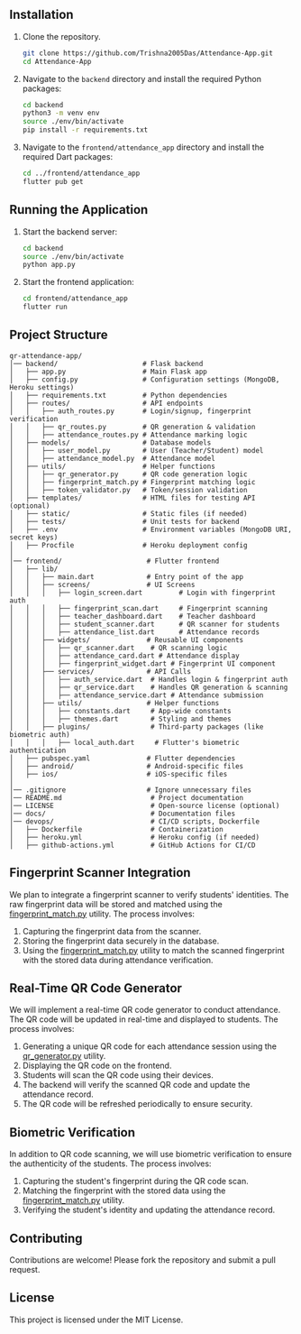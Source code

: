## Installation

1. Clone the repository.
    ```sh
    git clone https://github.com/Trishna2005Das/Attendance-App.git
    cd Attendance-App
    ```
2. Navigate to the `backend` directory and install the required Python packages:
    ```sh
    cd backend
    python3 -m venv env
    source ./env/bin/activate
    pip install -r requirements.txt
    ```
3. Navigate to the `frontend/attendance_app` directory and install the required Dart packages:
    ```sh
    cd ../frontend/attendance_app
    flutter pub get
    ```

## Running the Application

1. Start the backend server:
    ```sh
    cd backend
    source ./env/bin/activate
    python app.py
    ```
2. Start the frontend application:
    ```sh
    cd frontend/attendance_app
    flutter run
    ```

## Project Structure

```
qr-attendance-app/
│── backend/                     # Flask backend
│   ├── app.py                   # Main Flask app
│   ├── config.py                # Configuration settings (MongoDB, Heroku settings)
│   ├── requirements.txt         # Python dependencies
│   ├── routes/                  # API endpoints
│   │   ├── auth_routes.py       # Login/signup, fingerprint verification
│   │   ├── qr_routes.py         # QR generation & validation
│   │   ├── attendance_routes.py # Attendance marking logic
│   ├── models/                  # Database models
│   │   ├── user_model.py        # User (Teacher/Student) model
│   │   ├── attendance_model.py  # Attendance model
│   ├── utils/                   # Helper functions
│   │   ├── qr_generator.py      # QR code generation logic
│   │   ├── fingerprint_match.py # Fingerprint matching logic
│   │   ├── token_validator.py   # Token/session validation
│   ├── templates/               # HTML files for testing API (optional)
│   ├── static/                  # Static files (if needed)
│   ├── tests/                   # Unit tests for backend
│   ├── .env                     # Environment variables (MongoDB URI, secret keys)
│   ├── Procfile                 # Heroku deployment config
│
│── frontend/                     # Flutter frontend
│   ├── lib/
│   │   ├── main.dart             # Entry point of the app
│   │   ├── screens/              # UI Screens
│   │   │   ├── login_screen.dart         # Login with fingerprint auth
│   │   │   ├── fingerprint_scan.dart     # Fingerprint scanning
│   │   │   ├── teacher_dashboard.dart    # Teacher dashboard
│   │   │   ├── student_scanner.dart      # QR scanner for students
│   │   │   ├── attendance_list.dart      # Attendance records
│   │   ├── widgets/              # Reusable UI components
│   │   │   ├── qr_scanner.dart    # QR scanning logic
│   │   │   ├── attendance_card.dart # Attendance display
│   │   │   ├── fingerprint_widget.dart # Fingerprint UI component
│   │   ├── services/             # API Calls
│   │   │   ├── auth_service.dart  # Handles login & fingerprint auth
│   │   │   ├── qr_service.dart    # Handles QR generation & scanning
│   │   │   ├── attendance_service.dart # Attendance submission
│   │   ├── utils/                # Helper functions
│   │   │   ├── constants.dart     # App-wide constants
│   │   │   ├── themes.dart        # Styling and themes
│   │   ├── plugins/               # Third-party packages (like biometric auth)
│   │   │   ├── local_auth.dart     # Flutter's biometric authentication
│   ├── pubspec.yaml              # Flutter dependencies
│   ├── android/                  # Android-specific files
│   ├── ios/                      # iOS-specific files
│
│── .gitignore                    # Ignore unnecessary files
│── README.md                      # Project documentation
│── LICENSE                        # Open-source license (optional)
│── docs/                          # Documentation files
│── devops/                        # CI/CD scripts, Dockerfile
│   ├── Dockerfile                 # Containerization
│   ├── heroku.yml                 # Heroku config (if needed)
│   ├── github-actions.yml         # GitHub Actions for CI/CD
```

## Fingerprint Scanner Integration

We plan to integrate a fingerprint scanner to verify students' identities. The raw fingerprint data will be stored and matched using the [fingerprint_match.py](http://_vscodecontentref_/2) utility. The process involves:

1. Capturing the fingerprint data from the scanner.
2. Storing the fingerprint data securely in the database.
3. Using the [fingerprint_match.py](http://_vscodecontentref_/3) utility to match the scanned fingerprint with the stored data during attendance verification.

## Real-Time QR Code Generator

We will implement a real-time QR code generator to conduct attendance. The QR code will be updated in real-time and displayed to students. The process involves:

1. Generating a unique QR code for each attendance session using the [qr_generator.py](http://_vscodecontentref_/4) utility.
2. Displaying the QR code on the frontend.
3. Students will scan the QR code using their devices.
4. The backend will verify the scanned QR code and update the attendance record.
5. The QR code will be refreshed periodically to ensure security.

## Biometric Verification

In addition to QR code scanning, we will use biometric verification to ensure the authenticity of the students. The process involves:

1. Capturing the student's fingerprint during the QR code scan.
2. Matching the fingerprint with the stored data using the [fingerprint_match.py](http://_vscodecontentref_/5) utility.
3. Verifying the student's identity and updating the attendance record.

## Contributing

Contributions are welcome! Please fork the repository and submit a pull request.

## License

This project is licensed under the MIT License.